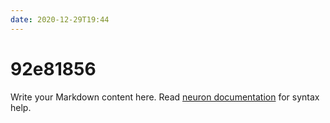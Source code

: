 ```yaml
---
date: 2020-12-29T19:44
---
```


# 92e81856

Write your Markdown content here. Read [neuron documentation](https://neuron.zettel.page/2011404.html) for syntax help.

